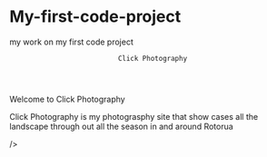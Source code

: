 # My-first-code-project
my work on my first code project


<!DOCTYPE html>

<header>

    Click Photography
</header>
<p>
Welcome to Click Photography
    
<p> 

Click Photography is my photograsphy site that show cases all the landscape through out all  the season in and around Rotorua
</p>/>
    
    
</body>
</html>
